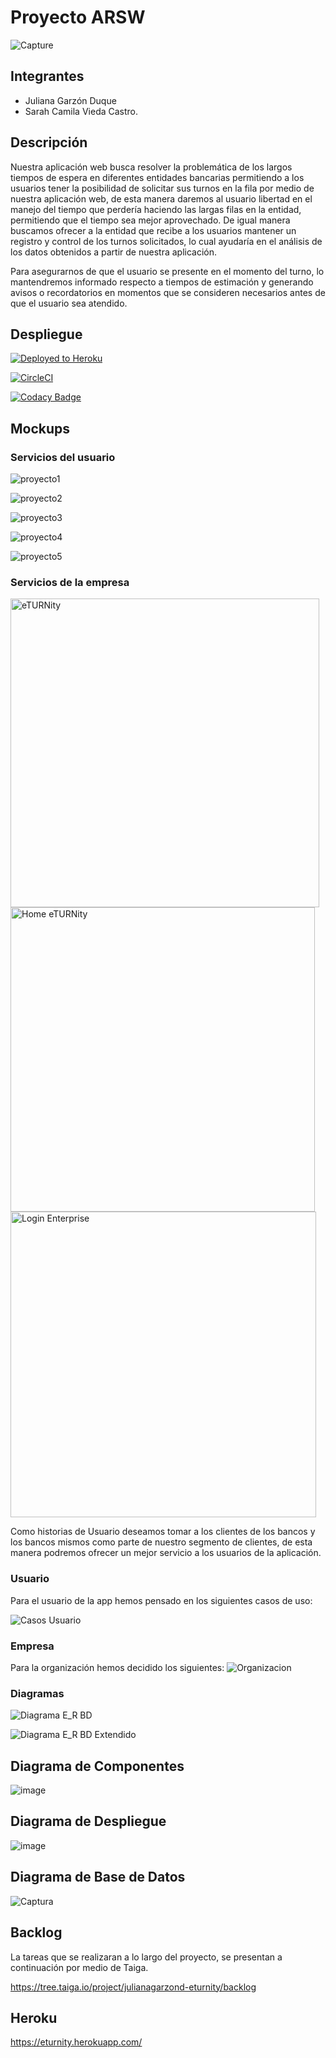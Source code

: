 

# Proyecto ARSW
![Capture](https://user-images.githubusercontent.com/43153078/74990273-dea84100-5410-11ea-9347-56698d71c23f.PNG)



## Integrantes
- Juliana Garzón Duque
- Sarah Camila Vieda Castro.

## Descripción 
Nuestra aplicación web busca resolver la problemática de los largos tiempos de espera en diferentes entidades bancarias permitiendo a los usuarios tener la posibilidad de solicitar sus turnos en la fila por medio de nuestra aplicación web, de esta manera daremos al usuario libertad en el manejo del tiempo que perdería haciendo las largas filas en la entidad, permitiendo que el tiempo sea mejor aprovechado. De igual manera buscamos ofrecer a la entidad que recibe a los usuarios mantener un registro y control de los turnos solicitados, lo cual ayudaría en el análisis de los datos obtenidos a partir de nuestra aplicación. 

Para asegurarnos de que el usuario se presente en el momento del turno, lo mantendremos informado respecto a tiempos de estimación y generando avisos o recordatorios en momentos que se consideren necesarios antes de que el usuario sea atendido. 

## Despliegue 

[![Deployed to Heroku](https://www.herokucdn.com/deploy/button.png)](https://eturnity.herokuapp.com)

[![CircleCI](https://circleci.com/gh/julianagarzond/AREP-LAB4.svg?style=svg)](https://circleci.com/gh/julianagarzond/AREP-LAB4)

[![Codacy Badge](https://app.codacy.com/project/badge/Grade/acbe20c5b1e9464399a8154f1cc73b2e)](https://www.codacy.com/gh/eTURNity-ARSW/Proyecto?utm_source=github.com&amp;utm_medium=referral&amp;utm_content=eTURNity-ARSW/Proyecto&amp;utm_campaign=Badge_Grade)


## Mockups
### Servicios del usuario
  ![proyecto1](https://user-images.githubusercontent.com/43153078/74982676-941fc800-5402-11ea-9abf-a7f5234e221e.PNG)

  ![proyecto2](https://user-images.githubusercontent.com/43153078/74982680-94b85e80-5402-11ea-9854-3256d1ef98a1.PNG)

  ![proyecto3](https://user-images.githubusercontent.com/43153078/74982682-9550f500-5402-11ea-804f-94c400802730.PNG)

  ![proyecto4](https://user-images.githubusercontent.com/43153078/74982683-9550f500-5402-11ea-9b06-f15cb1361528.PNG)

  ![proyecto5](https://user-images.githubusercontent.com/43153078/74982684-9550f500-5402-11ea-81af-b8e9e4f0ee00.PNG)
### Servicios de la empresa
<img width="494" alt="eTURNity" src="https://user-images.githubusercontent.com/49318314/75055601-52932980-54a3-11ea-945d-b38910d55d6b.png">

<img width="487" alt="Home eTURNity" src="https://user-images.githubusercontent.com/49318314/75055603-532bc000-54a3-11ea-8e82-16ffb6e164f6.png">

<img width="489" alt="Login Enterprise" src="https://user-images.githubusercontent.com/49318314/75055605-545ced00-54a3-11ea-8a13-743e24248a5e.png">

Como historias de Usuario deseamos tomar a los clientes de los bancos y los bancos mismos como parte de nuestro segmento de clientes, de esta manera podremos ofrecer un mejor servicio a los usuarios de la aplicación.
### Usuario
Para el usuario de la app hemos pensado en los siguientes casos de uso:

![Casos Usuario](https://user-images.githubusercontent.com/49318314/75055597-5030cf80-54a3-11ea-81c0-0bc95fef9ca4.png)
### Empresa
Para la organización hemos decidido los siguientes:
![Organizacion](https://user-images.githubusercontent.com/49318314/75055607-54f58380-54a3-11ea-824c-4aa5e91e9a08.png)

### Diagramas


![Diagrama E_R BD](https://user-images.githubusercontent.com/49318314/75055600-51fa9300-54a3-11ea-96de-2509ce1252e1.png)

![Diagrama E_R BD Extendido](https://user-images.githubusercontent.com/49318314/75055599-5161fc80-54a3-11ea-9650-97bb46c032ae.png)

## Diagrama de Componentes

![image](https://user-images.githubusercontent.com/43153078/81284914-5f480800-9024-11ea-8a03-0c22bec89dfa.png)


## Diagrama de Despliegue

![image](https://user-images.githubusercontent.com/43153078/80939627-dec6a480-8da2-11ea-874a-15b0490b2f2f.png)





## Diagrama de Base de Datos 

![Captura](https://user-images.githubusercontent.com/48154086/79061261-e8516680-7c53-11ea-95aa-9041e8ec2bb1.PNG)



## Backlog

La tareas que se realizaran a lo largo del proyecto, se presentan a continuación por medio de Taiga. 

https://tree.taiga.io/project/julianagarzond-eturnity/backlog

## Heroku 

https://eturnity.herokuapp.com/

